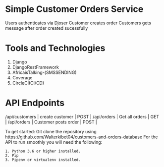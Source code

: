 # Simple  Customer Orders Service
Users authenticates via Djoser
Customer creates order 
Customers gets message after order created sucessfully


# Tools and Technologies
1. Django 
2. DjangoRestFramework
3. AfricaisTalking-(SMSSENDING)
4. Coverage
5. CircleCI(CI/CD)


# API Endpoints
/api/customers  | create customer  | POST |
/api/orders  | Get all orders   | GET  |
/api/orders | Customer posts order  | POST  |


To get started:
 Git clone the repository using https://github.com/Walterkibet04/customers-and-orders-database
 For the API to run smoothly you will need the following:
```
1. Python 3.6 or higher installed.
2. Pip
3. Pipenv or virtualenv installed.
